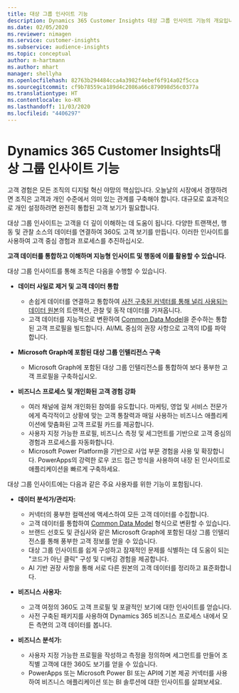 ```yaml
---
title: 대상 그룹 인사이트 기능
description: Dynamics 365 Customer Insights 대상 그룹 인사이트 기능의 개요입니다.
ms.date: 02/05/2020
ms.reviewer: nimagen
ms.service: customer-insights
ms.subservice: audience-insights
ms.topic: conceptual
author: m-hartmann
ms.author: mhart
manager: shellyha
ms.openlocfilehash: 82763b294484cca4a3982f4ebef6f914a02f5cca
ms.sourcegitcommit: cf9b78559ca189d4c2086a66c879098d56c0377a
ms.translationtype: HT
ms.contentlocale: ko-KR
ms.lasthandoff: 11/03/2020
ms.locfileid: "4406297"
---
```

# <a name="dynamics-365-customer-insights-audience-insights-capability"></a>Dynamics 365 Customer Insights대상 그룹 인사이트 기능

고객 경험은 모든 조직의 디지털 혁신 야망의 핵심입니다. 오늘날의 시장에서 경쟁하려면 조직은 고객과 개인 수준에서 의미 있는 관계를 구축해야 합니다. 대규모로 효과적으로 개인 설정하려면 완전히 통합된 고객 보기가 필요합니다.

대상 그룹 인사이트는 고객을 더 깊이 이해하는 데 도움이 됩니다. 다양한 트랜잭션, 행동 및 관찰 소스의 데이터를 연결하여 360도 고객 보기를 만듭니다. 이러한 인사이트를 사용하여 고객 중심 경험과 프로세스를 추진하십시오.

**고객 데이터를 통합하고 이해하며 지능형 인사이트 및 행동에 이를 활용할 수 있습니다.**

대상 그룹 인사이트를 통해 조직은 다음을 수행할 수 있습니다.  

- **데이터 사일로 제거 및 고객 데이터 통합**

  - 손쉽게 데이터를 연결하고 통합하여 [사전 구축된 커넥터를 통해 널리 사용되는 데이터 원본](data-sources.md)의 트랜잭션, 관찰 및 동작 데이터를 가져옵니다.
  - 고객 데이터를 지능적으로 변환하여 [Common Data Model](https://docs.microsoft.com/common-data-model/)을 준수하는 통합된 고객 프로필을 빌드합니다. AI/ML 중심의 권장 사항으로 고객의 ID를 파악합니다.

- **Microsoft Graph에 포함된 대상 그룹 인텔리전스 구축**

  - Microsoft Graph에 포함된 대상 그룹 인텔리전스를 통합하여 보다 풍부한 고객 프로필을 구축하십시오.  

- **비즈니스 프로세스 및 개인화된 고객 경험 강화**

  - 여러 채널에 걸쳐 개인화된 참여를 유도합니다. 마케팅, 영업 및 서비스 전문가에게 즉각적이고 상황에 맞는 고객 통찰력과 매일 사용하는 비즈니스 애플리케이션에 맞춤화된 고객 프로필 카드를 제공합니다.
  - 사용자 지정 가능한 프로필, 비즈니스 측정 및 세그먼트를 기반으로 고객 중심의 경험과 프로세스를 자동화합니다.
  - Microsoft Power Platform을 기반으로 사업 부문 경험을 사용 및 확장합니다. PowerApps의 강력한 로우 코드 접근 방식을 사용하여 내장 된 인사이트로 애플리케이션을 빠르게 구축하세요.  

대상 그룹 인사이트에는 다음과 같은 주요 사용자를 위한 기능이 포함됩니다.

- **데이터 분석가/관리자:**

  - 커넥터의 풍부한 컬렉션에 액세스하여 모든 고객 데이터를 수집합니다.
  - 고객 데이터를 통합하여 [Common Data Model](https://docs.microsoft.com/common-data-model/) 형식으로 변환할 수 있습니다.
  - 브랜드 선호도 및 관심사와 같은 Microsoft Graph에 포함된 대상 그룹 인텔리전스를 통해 풍부한 고객 정보를 얻을 수 있습니다.
  - 대상 그룹 인사이트를 쉽게 구성하고 잠재적인 문제를 식별하는 데 도움이 되는 "코드가 아닌 클릭" 구성 및 디버깅 경험을 제공합니다.
  - AI 기반 권장 사항을 통해 서로 다른 원본의 고객 데이터를 정리하고 표준화합니다.  

- **비즈니스 사용자:**

  - 고객 여정의 360도 고객 프로필 및 포괄적인 보기에 대한 인사이트를 얻습니다.
  - 사전 구축된 패키지를 사용하여 Dynamics 365 비즈니스 프로세스 내에서 모든 측면의 고객 데이터를 봅니다.

- **비즈니스 분석가:**

  - 사용자 지정 가능한 프로필을 작성하고 측정을 정의하며 세그먼트를 만들어 조직별 고객에 대한 360도 보기를 얻을 수 있습니다.  
  - PowerApps 또는 Microsoft Power BI 또는 API에 기본 제공 커넥터를 사용하여 비즈니스 애플리케이션 또는 BI 솔루션에 대한 인사이트를 살펴보세요.  
